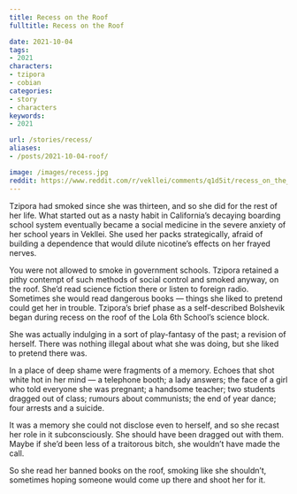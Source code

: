 ```yaml
---
title: Recess on the Roof
fulltitle: Recess on the Roof

date: 2021-10-04
tags:
- 2021
characters:
- tzipora
- cobian
categories:
- story
- characters
keywords:
- 2021

url: /stories/recess/
aliases:
- /posts/2021-10-04-roof/

image: /images/recess.jpg
reddit: https://www.reddit.com/r/vekllei/comments/q1d5it/recess_on_the_roof/
---
```

Tzipora had smoked since she was thirteen, and so she did for the rest of her life. What started out as a nasty habit in California’s decaying boarding school system eventually became a social medicine in the severe anxiety of her school years in Vekllei. She used her packs strategically, afraid of building a dependence that would dilute nicotine’s effects on her frayed nerves.

You were not allowed to smoke in government schools. Tzipora retained a pithy contempt of such methods of social control and smoked anyway, on the roof. She’d read science fiction there or listen to foreign radio. Sometimes she would read dangerous books — things she liked to pretend could get her in trouble. Tzipora’s brief phase as a self-described Bolshevik began during recess on the roof of the Lola 6th School’s science block.

She was actually indulging in a sort of play-fantasy of the past; a revision of herself. There was nothing illegal about what she was doing, but she liked to pretend there was.

In a place of deep shame were fragments of a memory. Echoes that shot white hot in her mind — a telephone booth; a lady answers; the face of a girl who told everyone she was pregnant; a handsome teacher; two students dragged out of class; rumours about communists; the end of year dance; four arrests and a suicide.

It was a memory she could not disclose even to herself, and so she recast her role in it subconsciously. She should have been dragged out with them. Maybe if she’d been less of a traitorous bitch, she wouldn’t have made the call.

So she read her banned books on the roof, smoking like she shouldn’t, sometimes hoping someone would come up there and shoot her for it.
